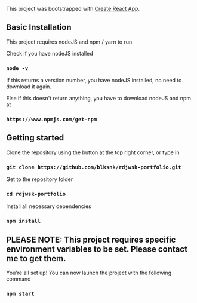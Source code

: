 This project was bootstrapped with [Create React App](https://github.com/facebook/create-react-app).

## Basic Installation

This project requires nodeJS and npm / yarn to run.

Check if you have nodeJS installed

### `node -v`

If this returns a verstion number, you have nodeJS installed, no need to download it again.

Else if this doesn't return anything, you have to download nodeJS and npm at

### `https://www.npmjs.com/get-npm`

## Getting started

Clone the repository using the button at the top right corner, or type in

### `git clone https://github.com/blksnk/rdjwsk-portfolio.git`

Get to the repository folder

### `cd rdjwsk-portfolio`

Install all necessary dependencies

### `npm install`



## PLEASE NOTE: This project requires specific environment variables to be set. Please contact me to get them.



You're all set up! You can now launch the project with the following command

### `npm start`